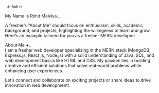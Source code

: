      # Rohit    
 My Name is Rohit Malviya...

        
A fresher’s "About Me" should focus on enthusiasm, skills, academic background, and projects, highlighting the willingness to learn and grow. Here's an example tailored for you as a fresher MERN developer:
      
About Me __+___     
I am a fresher web developer specializing in the MERN stack (MongoDB, Express.js, React.js, Node.js) with a solid understanding of Java, SQL, and web development basics like HTML and CSS. My passion lies in building creative and efficient solutions that solve real-world problems while enhancing user experiences.    
                                                                                                
             
Let’s connect and collaborate on exciting projects or share ideas to drive innovation in web development!                         
                                                                                                       
      
     
